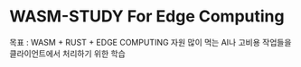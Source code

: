 # WASM-STUDY For Edge Computing

목표 : WASM + RUST + EDGE COMPUTING
자원 많이 먹는 AI나 고비용 작업들을 클라이언트에서 처리하기 위한 학습